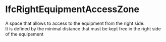 IfcRightEquipmentAccessZone
===========================
A space that allows to access to the equipment from the right side.  
It is defined by the minimal distance that must be kept free in the right side
of the equipement


